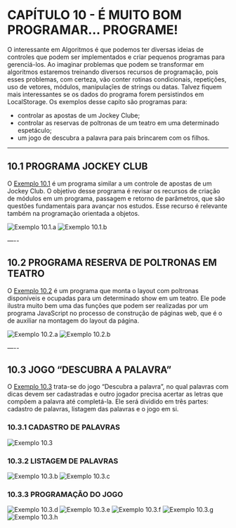 # CAPÍTULO 10 - É MUITO BOM PROGRAMAR… PROGRAME!

O interessante em Algoritmos é que podemos ter diversas ideias de controles que podem ser implementados e criar pequenos programas para gerenciá-los. Ao imaginar problemas que podem se transformar em algoritmos estaremos treinando diversos recursos de programação, pois esses problemas, com certeza, vão conter rotinas condicionais, repetições, uso de vetores, módulos, manipulaçĩes de strings ou datas. Talvez fiquem mais interessantes se os dados do programa forem persistindos em LocalStorage. Os exemplos desse capíto são programas para:

- controlar as apostas de um Jockey Clube;
- controlar as reservas de poltronas de um teatro em uma determinado espetáculo;
- um jogo de descubra a palavra para pais brincarem com os filhos.

---

## 10.1 PROGRAMA JOCKEY CLUB

O [Exemplo 10.1](/capitulo10/exemplos/ex10_1) é um programa similar a um controle de apostas de um Jockey Club. O objetivo desse programa é revisar os recursos de criação de módulos em um programa, passagem e retorno de parâmetros, que são questões fundamentais para avançar nos estudos. Esse recurso é relevante também na programação orientada a objetos.

![Exemplo 10.1.a](/.github/cap10/ex10_1.a.png)
![Exemplo 10.1.b](/.github/cap10/ex10_1.b.png)

—--

## 10.2 PROGRAMA RESERVA DE POLTRONAS EM TEATRO

O [Exemplo 10.2](/capitulo10/exemplos/ex10_2) é um programa que monta o layout com poltronas disponíveis e ocupadas para um determinado show em um teatro. Ele pode ilustra muito bem uma das funções que podem ser realizadas por um programa JavaScript no processo de construção de páginas web, que é o de auxiliar na montagem do layout da página.

![Exemplo 10.2.a](/.github/cap10/ex10_2.a.png)
![Exemplo 10.2.b](/.github/cap10/ex10_2.b.png)

—--

## 10.3 JOGO “DESCUBRA A PALAVRA”

O [Exemplo 10.3](/capitulo10/exemplos/ex10_3) trata-se do jogo “Descubra a palavra”, no qual palavras com dicas devem ser cadastradas e outro jogador precisa acertar as letras que compõem a palavra até completá-la. Ele será dividido em três partes: cadastro de palavras, listagem das palavras e o jogo em si.

### 10.3.1 CADASTRO DE PALAVRAS

![Exemplo 10.3](/.github/cap10/ex10_3.a.png)

### 10.3.2 LISTAGEM DE PALAVRAS

![Exemplo 10.3.b](/.github/cap10/ex10_3.b.png)
![Exemplo 10.3.c](/.github/cap10/ex10_3.c.png)

### 10.3.3 PROGRAMAÇÃO DO JOGO

![Exemplo 10.3.d](/.github/cap10/ex10_3.d.png)
![Exemplo 10.3.e](/.github/cap10/ex10_3.e.png)
![Exemplo 10.3.f](/.github/cap10/ex10_3.f.png)
![Exemplo 10.3.g](/.github/cap10/ex10_3.g.png)
![Exemplo 10.3.h](/.github/cap10/ex10_3.h.png)
